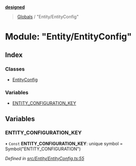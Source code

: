 **[designed](tsdoc/README.md)**

> [Globals](tsdoc/globals.md) / "Entity/EntityConfig"

# Module: "Entity/EntityConfig"

## Index

### Classes

* [EntityConfig](tsdoc/classes/_entity_entityconfig_.entityconfig.md)

### Variables

* [ENTITY\_CONFIGURATION\_KEY](tsdoc/modules/_entity_entityconfig_.md#entity_configuration_key)

## Variables

### ENTITY\_CONFIGURATION\_KEY

• `Const` **ENTITY\_CONFIGURATION\_KEY**: unique symbol = Symbol("ENTITY\_CONFIGURATION")

*Defined in [src/Entity/EntityConfig.ts:55](https://github.com/jamesapple/ts-designed/blob/be057cd/src/Entity/EntityConfig.ts#L55)*
